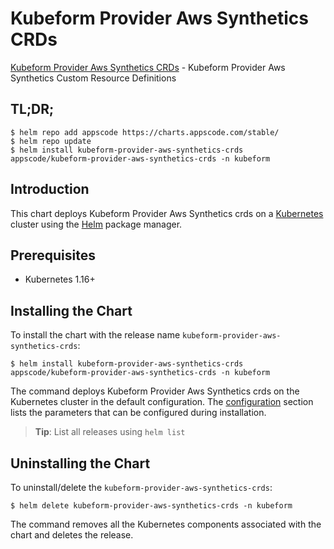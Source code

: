# Kubeform Provider Aws Synthetics CRDs

[Kubeform Provider Aws Synthetics CRDs](https://github.com/kubeform) - Kubeform Provider Aws Synthetics Custom Resource Definitions

## TL;DR;

```console
$ helm repo add appscode https://charts.appscode.com/stable/
$ helm repo update
$ helm install kubeform-provider-aws-synthetics-crds appscode/kubeform-provider-aws-synthetics-crds -n kubeform
```

## Introduction

This chart deploys Kubeform Provider Aws Synthetics crds on a [Kubernetes](http://kubernetes.io) cluster using the [Helm](https://helm.sh) package manager.

## Prerequisites

- Kubernetes 1.16+

## Installing the Chart

To install the chart with the release name `kubeform-provider-aws-synthetics-crds`:

```console
$ helm install kubeform-provider-aws-synthetics-crds appscode/kubeform-provider-aws-synthetics-crds -n kubeform
```

The command deploys Kubeform Provider Aws Synthetics crds on the Kubernetes cluster in the default configuration. The [configuration](#configuration) section lists the parameters that can be configured during installation.

> **Tip**: List all releases using `helm list`

## Uninstalling the Chart

To uninstall/delete the `kubeform-provider-aws-synthetics-crds`:

```console
$ helm delete kubeform-provider-aws-synthetics-crds -n kubeform
```

The command removes all the Kubernetes components associated with the chart and deletes the release.


